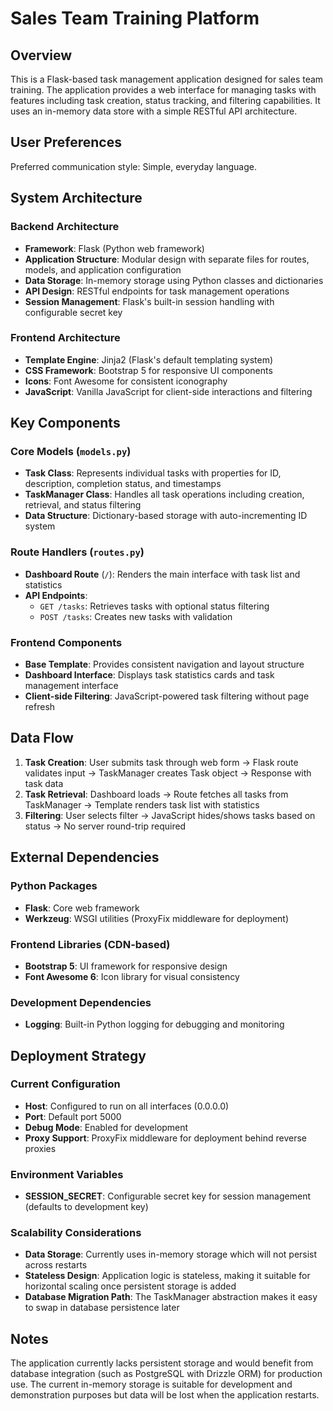 # Sales Team Training Platform

## Overview

This is a Flask-based task management application designed for sales team training. The application provides a web interface for managing tasks with features including task creation, status tracking, and filtering capabilities. It uses an in-memory data store with a simple RESTful API architecture.

## User Preferences

Preferred communication style: Simple, everyday language.

## System Architecture

### Backend Architecture
- **Framework**: Flask (Python web framework)
- **Application Structure**: Modular design with separate files for routes, models, and application configuration
- **Data Storage**: In-memory storage using Python classes and dictionaries
- **API Design**: RESTful endpoints for task management operations
- **Session Management**: Flask's built-in session handling with configurable secret key

### Frontend Architecture
- **Template Engine**: Jinja2 (Flask's default templating system)
- **CSS Framework**: Bootstrap 5 for responsive UI components
- **Icons**: Font Awesome for consistent iconography
- **JavaScript**: Vanilla JavaScript for client-side interactions and filtering

## Key Components

### Core Models (`models.py`)
- **Task Class**: Represents individual tasks with properties for ID, description, completion status, and timestamps
- **TaskManager Class**: Handles all task operations including creation, retrieval, and status filtering
- **Data Structure**: Dictionary-based storage with auto-incrementing ID system

### Route Handlers (`routes.py`)
- **Dashboard Route** (`/`): Renders the main interface with task list and statistics
- **API Endpoints**:
  - `GET /tasks`: Retrieves tasks with optional status filtering
  - `POST /tasks`: Creates new tasks with validation

### Frontend Components
- **Base Template**: Provides consistent navigation and layout structure
- **Dashboard Interface**: Displays task statistics cards and task management interface
- **Client-side Filtering**: JavaScript-powered task filtering without page refresh

## Data Flow

1. **Task Creation**: User submits task through web form → Flask route validates input → TaskManager creates Task object → Response with task data
2. **Task Retrieval**: Dashboard loads → Route fetches all tasks from TaskManager → Template renders task list with statistics
3. **Filtering**: User selects filter → JavaScript hides/shows tasks based on status → No server round-trip required

## External Dependencies

### Python Packages
- **Flask**: Core web framework
- **Werkzeug**: WSGI utilities (ProxyFix middleware for deployment)

### Frontend Libraries (CDN-based)
- **Bootstrap 5**: UI framework for responsive design
- **Font Awesome 6**: Icon library for visual consistency

### Development Dependencies
- **Logging**: Built-in Python logging for debugging and monitoring

## Deployment Strategy

### Current Configuration
- **Host**: Configured to run on all interfaces (0.0.0.0)
- **Port**: Default port 5000
- **Debug Mode**: Enabled for development
- **Proxy Support**: ProxyFix middleware for deployment behind reverse proxies

### Environment Variables
- **SESSION_SECRET**: Configurable secret key for session management (defaults to development key)

### Scalability Considerations
- **Data Storage**: Currently uses in-memory storage which will not persist across restarts
- **Stateless Design**: Application logic is stateless, making it suitable for horizontal scaling once persistent storage is added
- **Database Migration Path**: The TaskManager abstraction makes it easy to swap in database persistence later

## Notes

The application currently lacks persistent storage and would benefit from database integration (such as PostgreSQL with Drizzle ORM) for production use. The current in-memory storage is suitable for development and demonstration purposes but data will be lost when the application restarts.
